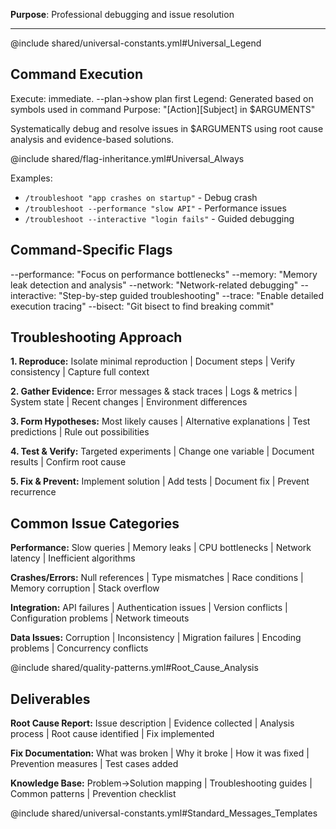 **Purpose**: Professional debugging and issue resolution

---

@include shared/universal-constants.yml#Universal_Legend

## Command Execution
Execute: immediate. --plan→show plan first
Legend: Generated based on symbols used in command
Purpose: "[Action][Subject] in $ARGUMENTS"

Systematically debug and resolve issues in $ARGUMENTS using root cause analysis and evidence-based solutions.

@include shared/flag-inheritance.yml#Universal_Always

Examples:
- `/troubleshoot "app crashes on startup"` - Debug crash
- `/troubleshoot --performance "slow API"` - Performance issues
- `/troubleshoot --interactive "login fails"` - Guided debugging

## Command-Specific Flags
--performance: "Focus on performance bottlenecks"
--memory: "Memory leak detection and analysis"
--network: "Network-related debugging"
--interactive: "Step-by-step guided troubleshooting"
--trace: "Enable detailed execution tracing"
--bisect: "Git bisect to find breaking commit"

## Troubleshooting Approach

**1. Reproduce:** Isolate minimal reproduction | Document steps | Verify consistency | Capture full context

**2. Gather Evidence:** Error messages & stack traces | Logs & metrics | System state | Recent changes | Environment differences

**3. Form Hypotheses:** Most likely causes | Alternative explanations | Test predictions | Rule out possibilities

**4. Test & Verify:** Targeted experiments | Change one variable | Document results | Confirm root cause

**5. Fix & Prevent:** Implement solution | Add tests | Document fix | Prevent recurrence

## Common Issue Categories

**Performance:** Slow queries | Memory leaks | CPU bottlenecks | Network latency | Inefficient algorithms

**Crashes/Errors:** Null references | Type mismatches | Race conditions | Memory corruption | Stack overflow

**Integration:** API failures | Authentication issues | Version conflicts | Configuration problems | Network timeouts

**Data Issues:** Corruption | Inconsistency | Migration failures | Encoding problems | Concurrency conflicts

@include shared/quality-patterns.yml#Root_Cause_Analysis

## Deliverables

**Root Cause Report:** Issue description | Evidence collected | Analysis process | Root cause identified | Fix implemented

**Fix Documentation:** What was broken | Why it broke | How it was fixed | Prevention measures | Test cases added

**Knowledge Base:** Problem→Solution mapping | Troubleshooting guides | Common patterns | Prevention checklist

@include shared/universal-constants.yml#Standard_Messages_Templates
